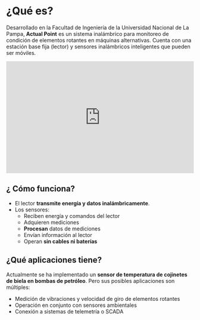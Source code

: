 # ¿Qué es?

Desarrollado en la Facultad de Ingeniería de la Universidad Nacional de La Pampa, **Actual Point** es un sistema inalámbrico para monitoreo de condición de elementos rotantes en máquinas alternativas. Cuenta con una estación base fija (lector) y sensores inalámbricos inteligentes que pueden ser móviles.

<iframe height="300px" width="100%" src="https://drive.google.com/file/d/1KCQgXsOTsYD9af8p2BCvP6TvXYcFDHPF/preview" frameborder="0" allowfullscreen="true"> </iframe>

## ¿ Cómo funciona?

* El lector **transmite energía y datos inalámbricamente**.
* Los sensores:
  * Reciben energía y comandos del lector
  * Adquieren mediciones
  * **Procesan** datos de mediciones
  * Envían información al lector
  * Operan **sin cables ni baterías**

## ¿Qué aplicaciones tiene?

Actualmente se ha implementado un **sensor de temperatura de cojinetes de biela en bombas de petróleo**. Pero sus posibles aplicaciones son múltiples:
* Medición de vibraciones y velocidad de giro de elementos rotantes
* Operación en conjunto con sensores ambientales
* Conexión a sistemas de telemetría o SCADA



